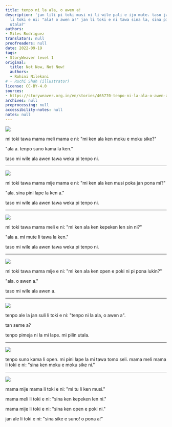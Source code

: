 ```yaml
---
title: tenpo ni la ala, o awen a!
description: 'jan lili pi toki musi ni li wile pali e ijo mute. taso jan suli ale
  li toki e ni: "ala! o awen a!" jan li toki e ni tawa sina la, sina pilin ala pilin
  utala?'
authors:
- Miles Rodriguez
translators: null
proofreaders: null
date: 2022-09-19
tags:
- StoryWeaver level 1
original:
  title: Not Now, Not Now!
  authors:
  - Rohini Nilekani
# - Ruchi Shah (illustrator)
license: CC-BY-4.0
sources:
- https://storyweaver.org.in/en/stories/465770-tenpo-ni-la-ala-o-awen-a
archives: null
preprocessing: null
accessibility-notes: null
notes: null
---
```


![](https://storage.googleapis.com/static.storyweaver.org.in/illustration_crops/339/size7/af14cc9424214ff4a7b8413e00473442.jpg)

mi toki tawa mama meli mama e ni: "mi ken ala ken moku e moku sike?"

"ala a. tenpo suno kama la ken."

taso mi wile ala awen tawa weka pi tenpo ni.

---

![](https://storage.googleapis.com/static.storyweaver.org.in/illustration_crops/340/size7/c78c742bf091bd43b71e1d92124942b2.jpg)

mi toki tawa mama mije mama e ni: "mi ken ala ken musi poka jan pona mi?"

"ala. sina pini lape la ken a."

taso mi wile ala awen tawa weka pi tenpo ni.

---

![](https://storage.googleapis.com/static.storyweaver.org.in/illustration_crops/341/size7/58629a2e675e7ba4456fecf11db63b5d.jpg)

mi toki tawa mama meli e ni: "mi ken ala ken kepeken len sin ni?"

"ala a. mi mute li tawa la ken."

taso mi wile ala awen tawa weka pi tenpo ni.

---

![](https://storage.googleapis.com/static.storyweaver.org.in/illustration_crops/342/size7/75a30fb7aa74ea6e0528e8adfb18f912.jpg)

mi toki tawa mama mije e ni: "mi ken ala ken open e poki ni pi pona lukin?"

"ala. o awen a."

taso mi wile ala awen a.

---

![](https://storage.googleapis.com/static.storyweaver.org.in/illustration_crops/343/size7/9ae6eb29278eb1ae5e79d0000682ebe8.jpg)

tenpo ale la jan suli li toki e ni: "tenpo ni la ala, o awen a".

tan seme a?

tenpo pimeja ni la mi lape. mi pilin utala.

---

![](https://storage.googleapis.com/static.storyweaver.org.in/illustration_crops/344/size7/13eda5c389aca934c03c80eb552331aa.jpg)

tenpo suno kama li open. mi pini lape la mi tawa tomo seli. mama meli mama li toki e ni: "sina ken moku e moku sike ni."

---

![](https://storage.googleapis.com/static.storyweaver.org.in/illustration_crops/3452/size7/c30d145272741b7e60a3530a053d3dc9.jpg)

mama mije mama li toki e ni: "mi tu li ken musi."

mama meli li toki e ni: "sina ken kepeken len ni."

mama mije li toki e ni: "sina ken open e poki ni."

jan ale li toki e ni: "sina sike e suno! o pona a!"
